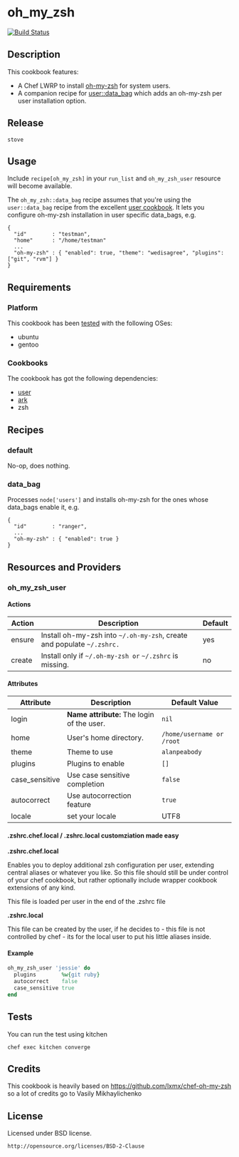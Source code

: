 # oh_my_zsh

[![Build Status](https://travis-ci.org/lxmx/chef-oh-my-zsh.png?branch=master)](https://travis-ci.org/lxmx/chef-oh-my-zsh)

## Description

This cookbook features:

- A Chef LWRP to install [oh-my-zsh](https://github.com/robbyrussell/oh-my-zsh) for system users.
- A companion recipe for [user::data_bag](https://github.com/fnichol/chef-user) which adds an oh-my-zsh per user installation option.

## Release

```
stove
```

## Usage

Include `recipe[oh_my_zsh]` in your `run_list` and `oh_my_zsh_user` resource will become available.

The `oh_my_zsh::data_bag` recipe assumes that you're using the `user::data_bag` recipe from the excellent [user cookbook](https://github.com/fnichol/chef-user). It lets you configure oh-my-zsh installation in user specific data_bags, e.g.

```
{
  "id"        : "testman",
  "home"      : "/home/testman"
  ...
  "oh-my-zsh" : { "enabled": true, "theme": "wedisagree", "plugins": ["git", "rvm"] }
}
```

## Requirements

### Platform

This cookbook has been [tested](https://github.com/lxmx/chef-oh-my-zsh/blob/master/.kitchen.yml) with the following OSes:

- ubuntu
- gentoo

### Cookbooks

The cookbook has got the following dependencies:

- [user](https://github.com/fnichol/chef-user)
- [ark](https://github.com/bryanwb/chef-ark/)
- zsh

## Recipes

### default

No-op, does nothing.

### data_bag

Processes `node['users']` and installs oh-my-zsh for the ones whose data_bags enable it, e.g.

```
{
  "id"        : "ranger",
  ...
  "oh-my-zsh" : { "enabled": true }
}
```

## Resources and Providers

### oh_my_zsh_user

#### Actions

| Action | Description                                                            | Default |
| ------ | ---------------------------------------------------------------------- | ------- |
| ensure | Install oh-my-zsh into `~/.oh-my-zsh`, create and populate `~/.zshrc.` | yes     |
| create | Install only if `~/.oh-my-zsh or` `~/.zshrc` is missing.               | no      |

#### Attributes

| Attribute      | Description                                | Default Value               |
| -------------- | ------------------------------------------ | --------------------------- |
| login          | **Name attribute:** The login of the user. | `nil`                       |
| home           | User's home directory.                     | `/home/username or` `/root` |
| theme          | Theme to use                               | `alanpeabody`               |
| plugins        | Plugins to enable                          | `[]`                        |
| case_sensitive | Use case sensitive completion              | `false`                     |
| autocorrect    | Use autocorrection feature                 | `true`                      |
| locale         | set your locale                            | UTF8                        |

#### .zshrc.chef.local / .zshrc.local customziation made easy

**.zshrc.chef.local**

Enables you to deploy additional zsh configuration per user, extending central aliases or whatever you like.
So this file should still be under control of your chef cookbook, but rather optionally include wrapper cookbook extensions of any kind.

This file is loaded per user in the end of the .zshrc file

**.zshrc.local**

This file can be created by the user, if he decides to - this file is not controlled by chef - its for the local user to put his little aliases inside.

#### Example

```ruby
oh_my_zsh_user 'jessie' do
  plugins        %w{git ruby}
  autocorrect    false
  case_sensitive true
end
```

## Tests

You can run the test using kitchen

    chef exec kitchen converge

## Credits

This cookbook is heavily based on https://github.com/lxmx/chef-oh-my-zsh so a lot of credits go to Vasily Mikhaylichenko

## License

Licensed under BSD license.

    http://opensource.org/licenses/BSD-2-Clause

